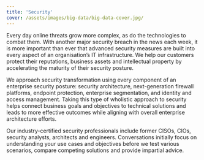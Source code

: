 ```yaml
---
title: 'Security'
cover: /assets/images/big-data/big-data-cover.jpg/
---
```


Every day online threats grow more complex, as do the technologies to combat them. With another major security breach in the news each week, it is more important than ever that advanced security measures are built into every aspect of an organisation’s IT infrastructure. We help our customers protect their reputations, business assets and intellectual property by accelerating the maturity of their security posture.


We approach security transformation using every component of an enterprise security posture: security architecture, next-generation firewall platforms, endpoint protection, enterprise segmentation, and identity and access management. Taking this type of wholistic approach to security helps connect business goals and objectives to technical solutions and leads to more effective outcomes while aligning with overall enterprise architecture efforts.


Our industry-certified security professionals include former CISOs, CIOs, security analysts, architects and engineers. Conversations initially focus on understanding your use cases and objectives before we test various scenarios, compare competing solutions and provide impartial advice.
